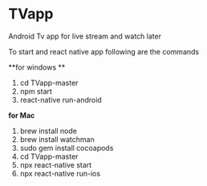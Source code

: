 # TVapp
Android Tv app for live stream and watch later


To start and react native app following are the commands 

**for windows **

1. cd TVapp-master
2. npm start 
3. react-native run-android 

**for Mac**

1. brew install node
2. brew install watchman
3. sudo gem install cocoapods
4.  cd TVapp-master
5. npx react-native start
6. npx react-native run-ios


